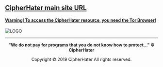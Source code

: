 
## [CipherHater main site URL](http://cipherhater.torpress2sarn7xw.onion/)



#### [Warning! To access the CipherHater resource, you need the Tor Browser!](https://www.torproject.org/download/)


![LOGO](hack.jpg)

----

<center>
    <p><b>
        "We do not pay for programs that you do not know how to protect..." &copy; CipherHater
    </b></p>
</center>

<center>
    <p>
        Copyright &copy; 2019 CipherHater All rights reserved.
    </p>
</center>
